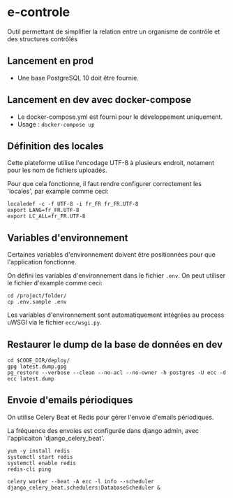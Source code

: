 # e-controle
Outil permettant de simplifier la relation entre un organisme de contrôle et des structures contrôlés

## Lancement en prod
- Une base PostgreSQL 10 doit être fournie.

## Lancement en dev avec docker-compose
- Le docker-compose.yml est fourni pour le développement uniquement.
- Usage : `docker-compose up`

## Définition des locales

Cette plateforme utilise l'encodage UTF-8 à plusieurs endroit, notament pour les nom de
fichiers uploadés.

Pour que cela fonctionne, il faut rendre configurer correctement les 'locales',
par example comme ceci:

    localedef -c -f UTF-8 -i fr_FR fr_FR.UTF-8
    export LANG=fr_FR.UTF-8
    export LC_ALL=fr_FR.UTF-8

## Variables d'environnement

Certaines variables d'environnement doivent être positionnées pour que l'application fonctionne.

On défini les variables d'environnement dans le fichier `.env`.
On peut utiliser le fichier d'example comme ceci:

    cd /project/folder/
    cp .env.sample .env

Les variables d'environnement sont automatiquement intégrées au process uWSGI via le fichier `ecc/wsgi.py`.

## Restaurer le dump de la base de données en dev

    cd $CODE_DIR/deploy/
    gpg latest.dump.gpg
    pg_restore --verbose --clean --no-acl --no-owner -h postgres -U ecc -d ecc latest.dump


## Envoie d'emails périodiques

On utilise Celery Beat et Redis pour gérer l'envoie d'emails périodiques.

La fréquence des envoies est configurée dans django admin, avec l'applicaiton 'django_celery_beat'.

    yum -y install redis
    systemctl start redis
    systemctl enable redis
    redis-cli ping

    celery worker --beat -A ecc -l info --scheduler django_celery_beat.schedulers:DatabaseScheduler &
